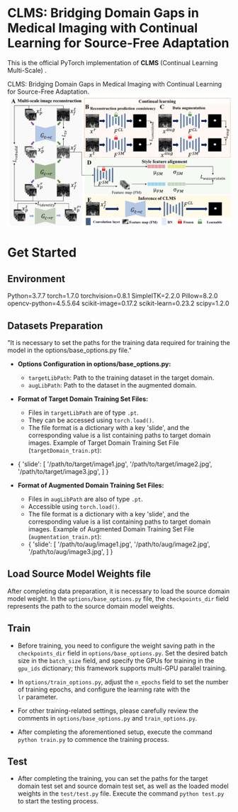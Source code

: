 #  CLMS: Bridging Domain Gaps in Medical Imaging with Continual Learning for Source-Free Adaptation

This is the official PyTorch implementation of **CLMS** (Continual Learning Multi-Scale) .

CLMS: Bridging Domain Gaps in Medical Imaging with Continual Learning for Source-Free Adaptation.
![framework.png](figure1.png)

# Get Started

## Environment
Python=3.7.7
torch=1.7.0
torchvision=0.8.1
SimpleITK=2.2.0
Pillow=8.2.0
opencv-python=4.5.5.64
scikit-image=0.17.2
scikit-learn=0.23.2
scipy=1.2.0

## Datasets Preparation
"It is necessary to set the paths for the training data required for training the model in the options/base_options.py file."
 -  **Options Configuration in options/base_options.py:**
    -   `targetLibPath`: Path to the training dataset in the target domain.
    -   `augLibPath`: Path to the dataset in the augmented domain.
 -  **Format of Target Domain Training Set Files:**
    
    -   Files in `targetLibPath` are of type `.pt`.
    -   They can be accessed using `torch.load()`.
    -   The file format is a dictionary with a key 'slide', and the corresponding value is a list containing paths to target domain images. Example of Target Domain Training Set File (`targetDomain_train.pt`):
 - {
       'slide': [
           '/path/to/target/image1.jpg',
           '/path/to/target/image2.jpg',
           '/path/to/target/image3.jpg',
       ] }
 -  **Format of Augmented Domain Training Set Files:**
    
    -   Files in `augLibPath` are also of type `.pt`.
    -   Accessible using `torch.load()`.
    -  The file format is a dictionary with a key 'slide', and the corresponding value is a list containing paths to target domain images. Example of Augmented Domain Training Set File (`augmentation_train.pt`):
    - {
       'slide': [
           '/path/to/aug/image1.jpg',
           '/path/to/aug/image2.jpg',
           '/path/to/aug/image3.jpg',
       ] }
   
## Load Source Model Weights file
After completing data preparation, it is necessary to load the source domain model weight. In the `options/base_options.py` file, the `checkpoints_dir` field represents the path to the source domain model weights.

## Train

 - Before training, you need to configure the weight saving path in the
   `checkpoints_dir` field in `options/base_options.py`. Set the desired
   batch size in the `batch_size` field, and specify the GPUs for
   training in the `gpu_ids` dictionary; this framework supports
   multi-GPU parallel training.
   
 - In `options/train_options.py`, adjust the `n_epochs` field to set the
   number of training epochs, and configure the learning rate with the  
   `lr` parameter.
 - For other training-related settings, please carefully review the   
   comments in `options/base_options.py` and `train_options.py`.
   
 - After completing the aforementioned setup, execute the command `python train.py` to commence the training process.

## Test
- After completing the training, you can set the paths for the target domain test set and source domain test set, as well as the loaded model weights in the `test/test.py` file. Execute the command `python test.py` to start the testing process.
